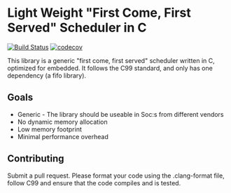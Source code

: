 # Light Weight "First Come, First Served" Scheduler in C

[![Build Status](https://www.travis-ci.com/TSonono/embedded-fcfs.svg?branch=main)](https://www.travis-ci.com/TSonono/embedded-fcfs)
[![codecov](https://codecov.io/gh/TSonono/embedded-fcfs/branch/main/graph/badge.svg?token=QUAP8N8V1H)](https://codecov.io/gh/TSonono/embedded-fcfs)

This library is a generic "first come, first served" scheduler written in C, optimized for embedded. It follows the C99 standard, and only has one dependency (a fifo library).

## Goals
- Generic - The library should be useable in Soc:s from different vendors
- No dynamic memory allocation
- Low memory footprint
- Minimal performance overhead

## Contributing
Submit a pull request. Please format your code using the .clang-format file, follow C99 and ensure that the code compiles and is tested.
